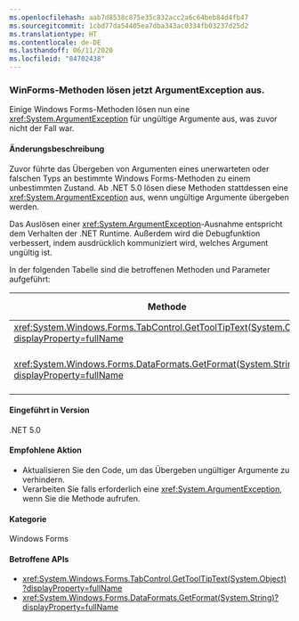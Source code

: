 ```yaml
---
ms.openlocfilehash: aab7d8538c875e35c832acc2a6c64beb84d4fb47
ms.sourcegitcommit: 1cbd77da54405ea7dba343ac0334fb03237d25d2
ms.translationtype: HT
ms.contentlocale: de-DE
ms.lasthandoff: 06/11/2020
ms.locfileid: "84702438"
---
```

### <a name="winforms-methods-now-throw-argumentexception"></a>WinForms-Methoden lösen jetzt ArgumentException aus.

Einige Windows Forms-Methoden lösen nun eine <xref:System.ArgumentException> für ungültige Argumente aus, was zuvor nicht der Fall war.

#### <a name="change-description"></a>Änderungsbeschreibung

Zuvor führte das Übergeben von Argumenten eines unerwarteten oder falschen Typs an bestimmte Windows Forms-Methoden zu einem unbestimmten Zustand. Ab .NET 5.0 lösen diese Methoden stattdessen eine <xref:System.ArgumentException> aus, wenn ungültige Argumente übergeben werden.

Das Auslösen einer <xref:System.ArgumentException>-Ausnahme entspricht dem Verhalten der .NET Runtime. Außerdem wird die Debugfunktion verbessert, indem ausdrücklich kommuniziert wird, welches Argument ungültig ist.

In der folgenden Tabelle sind die betroffenen Methoden und Parameter aufgeführt:

| Methode | Parametername | Bedingung | Hinzugefügte Version |
|-|-|-|-|
| <xref:System.Windows.Forms.TabControl.GetToolTipText(System.Object)?displayProperty=fullName> | `item` | Das Argument ist nicht vom Typ <xref:System.Windows.Forms.TabPage>. | 5.0 Preview 1 |
| <xref:System.Windows.Forms.DataFormats.GetFormat(System.String)?displayProperty=fullName> | `format` | Das Argument ist `null`, <xref:System.String.Empty?displayProperty=nameWithType> oder Leerraum. | 5.0 Vorschau 5 |

#### <a name="version-introduced"></a>Eingeführt in Version

.NET 5.0

#### <a name="recommended-action"></a>Empfohlene Aktion

- Aktualisieren Sie den Code, um das Übergeben ungültiger Argumente zu verhindern.
- Verarbeiten Sie falls erforderlich eine <xref:System.ArgumentException>, wenn Sie die Methode aufrufen.

#### <a name="category"></a>Kategorie

Windows Forms

#### <a name="affected-apis"></a>Betroffene APIs

- <xref:System.Windows.Forms.TabControl.GetToolTipText(System.Object)?displayProperty=fullName>
- <xref:System.Windows.Forms.DataFormats.GetFormat(System.String)?displayProperty=fullName>

<!-- 

#### Affected APIs

- `M:System.Windows.Forms.TabControl.GetToolTipText(System.Object)`
- `M:System.Windows.Forms.DataFormats.GetFormat(System.String)`

-->
